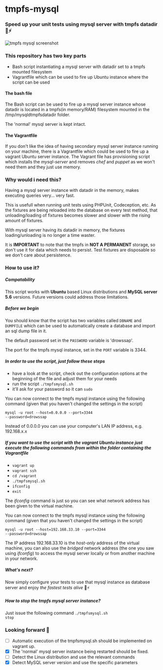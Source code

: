 # tmpfs-mysql

### Speed up your unit tests using mysql server with tmpfs datadir :runner::zap:

![tmpfs mysql screenshot](http://martingeorg.github.io/tmpfsmysqlscreen.png)

### This repository has two key parts
- Bash script instantiating a mysql server with datadir set to a tmpfs mounted filesystem
- Vagrantfile which can be used to fire up Ubuntu instance where the script can be used


#### The bash file
The Bash script can be used to fire up a mysql server instance whose datadir is located
in a tmpfs(in memory/RAM) filesystem mounted in the /tmp/mysqldtmpfsdatadir folder.

The 'normal' mysql server is kept intact.


#### The Vagrantfile
If you don't like the idea of having secondary mysql server instance running on your machine, there is a Vagrantfile
which could be used to fire up a vagrant Ubuntu server instance.
The Vagrant file has provisioning script which installs the *mysql-server* and removes *chef* and *puppet*
as we won't need them and they just use memory.

### Why would i need this?
Having a mysql server instance with datadir in the memory, makes executing queries very... very fast.

This is usefull when running unit tests using PHPUnit, Codeception, etc. As the fixtures are being reloaded into the
database on every test method, that unloading/loading of fixtures becomes slower and slower with the rising amount of fixtures.

With mysql server having its datadir in memory, the fixtures loading/unloading is no longer a time waster.

It is **IMPORTANT** to note that the tmpfs in **NOT A PERMANENT** storage, so don't use it for data which needs to persist.
Test fixtures are disposable so we don't care about persistence.


### How to use it?

##### Compatability
This script works with **Ubuntu** based Linux distributions and **MySQL server 5.6** versions.
Future versions could address those limitations.

##### Before we begin
You should know that the script has two variables called <code>DBNAME</code> and <code>DUMPFILE</code> which can be used to automatically create a database and import an sql dump file in it.

The default password set in the <code>PASSWORD</code> variable is 'drowssap'.

The port for the tmpfs mysql instance, set in the <code>PORT</code> variable is 3344.


##### In order to use the script, just follow these steps
- have a look at the script, check out the configuration options at the beginning of the file and adjust them for your needs
- run the script
  <code>./tmpfsmysql.sh</code>
- it'll ask for your password so it can <code>sudo</code>

You can now connect to the tmpfs mysql instance using the following command (given that you haven't changed the settings in the script)

<code>mysql -u root --host=0.0.0.0 --port=3344 --password=drowssap</code>

Instead of 0.0.0.0 you can use your computer's LAN IP address, e.g. 192.168.x.x


##### If you want to use the script with the vagrant Ubuntu instance just execute the following commands from within the folder containing the Vagrantfile
- <code>vagrant up</code>
- <code>vagrant ssh</code>
- <code>cd /vagrant</code>
- <code>./tmpfsmysql.sh</code>
- <code>ifconfig</code>
- <code>exit</code>

The *ifconfig* command is just so you can see what network address has been given to the virtual machine.

You can now connect to the tmpfs mysql instance using the following command (given that you haven't changed the settings in the script)

<code>mysql -u root --host=192.168.33.10 --port=3344 --password=drowssap</code>

The IP address 192.168.33.10 is the *host-only* address of the virtual machine, you can also use the *bridged* network address (the one you saw using *ifconfig*) to access the mysql server locally or from another machine in your network.


##### What's next?
Now simply configure your tests to use that mysql instance as database server and enjoy *the fastest tests alive* :runner::zap:


##### How to stop the tmpfs mysql server instance?
Just issue the following command <code>./tmpfsmysql.sh stop</code>


### Looking forward :construction:
- [ ] Automatic execution of the tmpfsmysql.sh should be implemented on vagrant up.
- [x] The 'normal' mysql server instance being restarted should be fixed.
- [ ] Detect the Linux distribution and use the relevant commands
- [x] Detect MySQL server version and use the specific parameters
